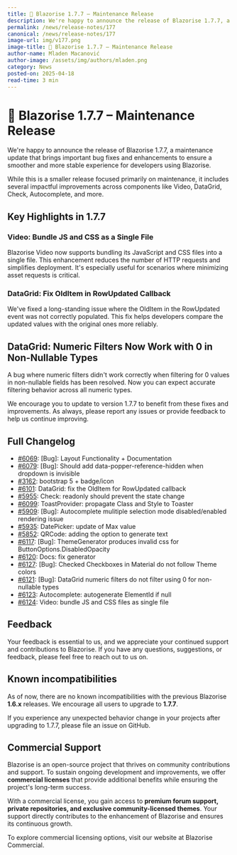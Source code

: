 ```yaml
---
title: 🐣 Blazorise 1.7.7 – Maintenance Release
description: We're happy to announce the release of Blazorise 1.7.7, a maintenance update that brings important bug fixes and enhancements to ensure a smoother and more stable experience for developers using Blazorise.
permalink: /news/release-notes/177
canonical: /news/release-notes/177
image-url: img/v177.png
image-title: 🐣 Blazorise 1.7.7 – Maintenance Release
author-name: Mladen Macanović
author-image: /assets/img/authors/mladen.png
category: News
posted-on: 2025-04-18
read-time: 3 min
---
```


# 🐣 Blazorise 1.7.7 – Maintenance Release

We're happy to announce the release of Blazorise 1.7.7, a maintenance update that brings important bug fixes and enhancements to ensure a smoother and more stable experience for developers using Blazorise.

While this is a smaller release focused primarily on maintenance, it includes several impactful improvements across components like Video, DataGrid, Check, Autocomplete, and more.

## Key Highlights in 1.7.7

### Video: Bundle JS and CSS as a Single File

Blazorise Video now supports bundling its JavaScript and CSS files into a single file. This enhancement reduces the number of HTTP requests and simplifies deployment. It's especially useful for scenarios where minimizing asset requests is critical.

### DataGrid: Fix OldItem in RowUpdated Callback

We've fixed a long-standing issue where the OldItem in the RowUpdated event was not correctly populated. This fix helps developers compare the updated values with the original ones more reliably.

## DataGrid: Numeric Filters Now Work with 0 in Non-Nullable Types

A bug where numeric filters didn't work correctly when filtering for 0 values in non-nullable fields has been resolved. Now you can expect accurate filtering behavior across all numeric types.

We encourage you to update to version 1.7.7 to benefit from these fixes and improvements. As always, please report any issues or provide feedback to help us continue improving.

## Full Changelog

- [#6069](https://github.com/Megabit/Blazorise/issues/6069): [Bug]: Layout Functionality + Documentation
- [#6079](https://github.com/Megabit/Blazorise/issues/6079): [Bug]: Should add data-popper-reference-hidden when dropdown is invisible
- [#3162](https://github.com/Megabit/Blazorise/issues/3162): bootstrap 5 + badge/icon
- [#6101](https://github.com/Megabit/Blazorise/issues/6101): DataGrid: fix the OldItem for RowUpdated callback
- [#5955](https://github.com/Megabit/Blazorise/issues/5955): Check: readonly should prevent the state change
- [#6099](https://github.com/Megabit/Blazorise/issues/6099): ToastProvider: propagate Class and Style to Toaster
- [#5909](https://github.com/Megabit/Blazorise/issues/5909): [Bug]: Autocomplete mulitiple selection mode disabled/enabled rendering issue
- [#5935](https://github.com/Megabit/Blazorise/issues/5935): DatePicker: update of Max value
- [#5852](https://github.com/Megabit/Blazorise/issues/5852): QRCode: adding the option to generate text
- [#6117](https://github.com/Megabit/Blazorise/issues/6117): [Bug]: ThemeGenerator produces invalid css for ButtonOptions.DisabledOpacity
- [#6120](https://github.com/Megabit/Blazorise/issues/6120): Docs: fix generator
- [#6127](https://github.com/Megabit/Blazorise/issues/6127): [Bug]: Checked Checkboxes in Material do not follow Theme colors
- [#6121](https://github.com/Megabit/Blazorise/issues/6121): [Bug]: DataGrid numeric filters do not filter using 0 for non-nullable types
- [#6123](https://github.com/Megabit/Blazorise/pull/6123): Autocomplete: autogenerate ElementId if null
- [#6124](https://github.com/Megabit/Blazorise/pull/6124): Video: bundle JS and CSS files as single file

## Feedback

Your feedback is essential to us, and we appreciate your continued support and contributions to Blazorise. If you have any questions, suggestions, or feedback, please feel free to reach out to us on.

## Known incompatibilities

As of now, there are no known incompatibilities with the previous Blazorise **1.6.x** releases. We encourage all users to upgrade to **1.7.7**.

If you experience any unexpected behavior change in your projects after upgrading to 1.7.7, please file an issue on GitHub.

## Commercial Support

Blazorise is an open-source project that thrives on community contributions and support. To sustain ongoing development and improvements, we offer **commercial licenses** that provide additional benefits while ensuring the project's long-term success.

With a commercial license, you gain access to **premium forum support, private repositories, and exclusive community-licensed themes**. Your support directly contributes to the enhancement of Blazorise and ensures its continuous growth.

To explore commercial licensing options, visit our website at Blazorise Commercial.
